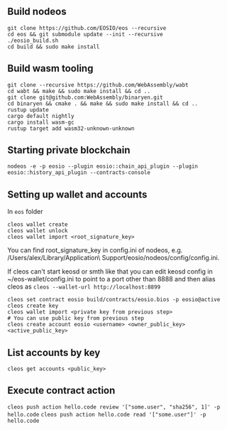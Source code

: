 ## Build nodeos
```
git clone https://github.com/EOSIO/eos --recursive
cd eos && git submodule update --init --recursive
./eosio_build.sh
cd build && sudo make install
```

## Build wasm tooling
```
git clone --recursive https://github.com/WebAssembly/wabt
cd wabt && make && sudo make install && cd ..
git clone git@github.com:WebAssembly/binaryen.git
cd binaryen && cmake . && make && sudo make install && cd ..
rustup update
cargo default nightly
cargo install wasm-gc
rustup target add wasm32-unknown-unknown
```


## Starting private blockchain
```
nodeos -e -p eosio --plugin eosio::chain_api_plugin --plugin eosio::history_api_plugin --contracts-console
```

## Setting up wallet and accounts
In `eos` folder
```
cleos wallet create
cleos wallet unlock
cleos wallet import <root_signature_key>
```
You can find root_signature_key in config.ini of nodeos,
e.g. /Users/alex/Library/Application\ Support/eosio/nodeos/config/config.ini.

If cleos can't start keosd or smth like that you can edit keosd config in ~/eos-wallet/config.ini to point to a port other than 8888 and then alias cleos as `cleos --wallet-url http://localhost:8899`

```
cleos set contract eosio build/contracts/eosio.bios -p eosio@active
cleos create key
cleos wallet import <private key from previous step>
# You can use public key from previous step
cleos create account eosio <username> <owner_public_key> <active_public_key>
```

## List accounts by key
`cleos get accounts <public_key>`


## Execute contract action
`cleos push action hello.code review '["some.user", "sha256", 1]' -p hello.code`
`cleos push action hello.code read '["some.user"]' -p hello.code`

